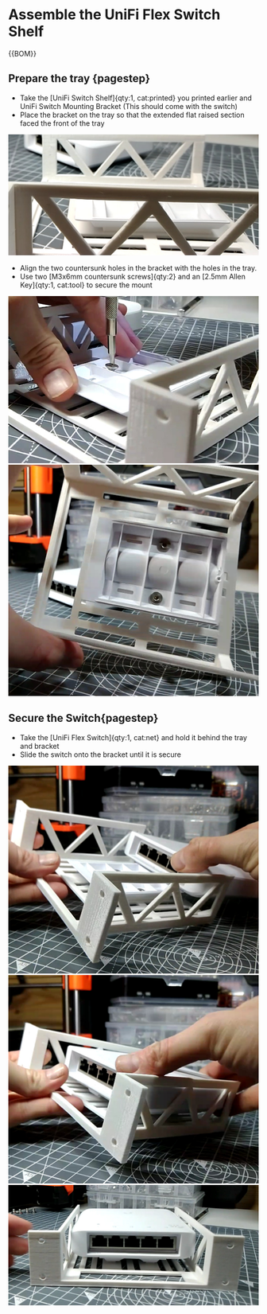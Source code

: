 # Assemble the UniFi Flex Switch Shelf

{{BOM}}

## Prepare the tray {pagestep}

* Take the [UniFi Switch Shelf]{qty:1, cat:printed} you printed earlier and UniFi Switch Mounting Bracket (This should come with the switch)
* Place the bracket on the tray so that the extended flat raised section faced the front of the tray

![](images/UniFi_Flex_Switch1.jpg)

* Align the two countersunk holes in the bracket with the holes in the tray.
* Use two [M3x6mm countersunk screws]{qty:2} and an [2.5mm Allen Key]{qty:1, cat:tool} to secure the mount

![](images/UniFi_Flex_Switch2.jpg)
![](images/UniFi_Flex_Switch3.jpg)


## Secure the Switch{pagestep}

* Take the [UniFi Flex Switch]{qty:1, cat:net} and hold it behind the tray and bracket
* Slide the switch onto the bracket until it is secure

![](images/UniFi_Flex_Switch4.jpg)
![](images/UniFi_Flex_Switch5.jpg)
![](images/UniFi_Flex_Switch6.jpg)

